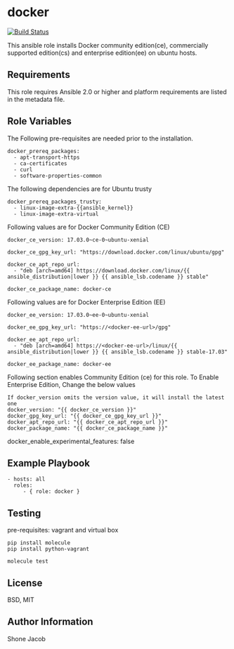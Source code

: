 docker
======
[![Build Status](https://travis-ci.org/shoneslab/ansible-role-docker.svg?branch=master)](https://travis-ci.org/shoneslab/ansible-role-docker)


This ansible role installs Docker community edition(ce), commercially supported edition(cs) and enterprise edition(ee) on ubuntu hosts.

Requirements
------------

This role requires Ansible 2.0 or higher and platform requirements are listed in the metadata file.

Role Variables
--------------

The Following pre-requisites are needed prior to the installation.
```
docker_prereq_packages:
  - apt-transport-https
  - ca-certificates
  - curl
  - software-properties-common
```

The following dependencies are for Ubuntu trusty
```
docker_prereq_packages_trusty:
  - linux-image-extra-{{ansible_kernel}}
  - linux-image-extra-virtual
```

Following values are for Docker Community Edition (CE)
```
docker_ce_version: 17.03.0~ce-0~ubuntu-xenial

docker_ce_gpg_key_url: "https://download.docker.com/linux/ubuntu/gpg"

docker_ce_apt_repo_url:
  - "deb [arch=amd64] https://download.docker.com/linux/{{ ansible_distribution|lower }} {{ ansible_lsb.codename }} stable"

docker_ce_package_name: docker-ce
```

Following values are for Docker Enterprise Edition (EE)
```
docker_ee_version: 17.03.0~ee-0~ubuntu-xenial

docker_ee_gpg_key_url: "https://<docker-ee-url>/gpg"

docker_ee_apt_repo_url:
  - "deb [arch=amd64] https://<docker-ee-url>/linux/{{ ansible_distribution|lower }} {{ ansible_lsb.codename }} stable-17.03"

docker_ee_package_name: docker-ee
```

Following section enables Community Edition (ce) for this role. To Enable Enterprise Edition, Change the below values

```
If docker_version omits the version value, it will install the latest one
docker_version: "{{ docker_ce_version }}"
docker_gpg_key_url: "{{ docker_ce_gpg_key_url }}"
docker_apt_repo_url: "{{ docker_ce_apt_repo_url }}"
docker_package_name: "{{ docker_ce_package_name }}"
```

docker_enable_experimental_features: false

Example Playbook
----------------

    - hosts: all
      roles:
         - { role: docker }

Testing         
-------
pre-requisites:
vagrant and virtual box

```
pip install molecule
pip install python-vagrant

molecule test
```
License
-------

BSD, MIT

Author Information
------------------

Shone Jacob
